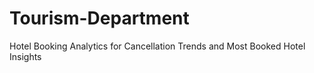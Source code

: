 # Tourism-Department
Hotel Booking Analytics for Cancellation Trends and Most Booked Hotel Insights
